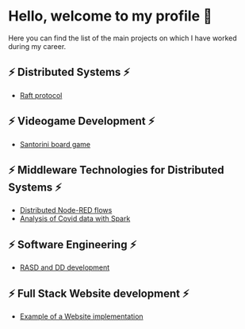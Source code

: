 <h1> Hello, welcome to my profile 👋 </h1>

Here you can find the list of the main projects on which I have worked during my career.

## ⚡ Distributed Systems ⚡
- [Raft protocol](https://github.com/EdoardoV97/Raft-Omnet)

## ⚡ Videogame Development ⚡
- [Santorini board game](https://github.com/LeonardoRuzza/ing-sw-2020-Ruzza-Venir-Schips)

## ⚡ Middleware Technologies for Distributed Systems ⚡
- [Distributed Node-RED flows](https://github.com/EdoardoV97/Distributed-Node-RED-flows)
- [Analysis of Covid data with Spark](https://github.com/LeonardoRuzza/middleware_spark_project)

## ⚡ Software Engineering ⚡
- [RASD and DD development](https://github.com/EdoardoV97/RASD-DD-Development)

## ⚡ Full Stack Website development ⚡
- [Example of a Website implementation](https://github.com/LeonardoRuzza/ELM-hypermedia2021)
